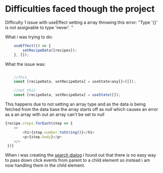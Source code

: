 # Difficulties faced though the project

Difficulty 1 issue with useEffect setting a array throwing this error: "Type '{}' is not assignable to type 'never'. " 

What i was trying to do:
```javascript
    useEffect(() => {
        setRecipeData([recipes]);
    }, []);
```

What the issue was:
```javascript

    //this
    const [recipeData, setRecipeData] = useState<any[]>([]);

    //not this
    const [recipeData, setRecipeData] = useState([]);
```

This happens due to not setting an array type and as the data is being fetched from the data base the array starts off as *null* which causes an error as a an array with out an array can't be set to *null*

```javascript
{recipe.steps.forEach(step => {
    <>
        <h1>{step.number.toString()}</h1>
        <p>{step.body}</p>
    </>
 })}
```


When i was creating the [search dialog](./src/common/components/elements/algolia_search_dialog.tsx) i found out that there is no easy way to pass down click events from parent to a child element so instead i am now handling them in the child element.